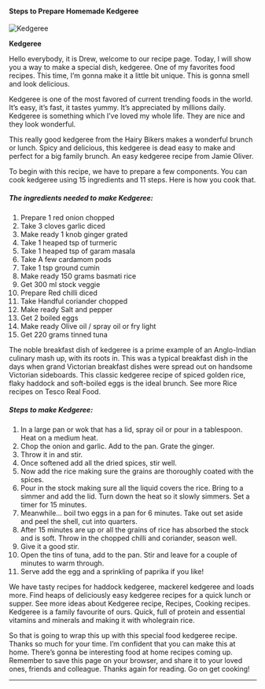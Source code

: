             

#### Steps to Prepare Homemade Kedgeree

![Kedgeree](https://img-global.cpcdn.com/recipes/2becc7c4a868aebe/751x532cq70/kedgeree-recipe-main-photo.jpg)

**Kedgeree**

Hello everybody, it is Drew, welcome to our recipe page. Today, I will show you a way to make a special dish, kedgeree. One of my favorites food recipes. This time, I’m gonna make it a little bit unique. This is gonna smell and look delicious.

Kedgeree is one of the most favored of current trending foods in the world. It’s easy, it’s fast, it tastes yummy. It’s appreciated by millions daily. Kedgeree is something which I’ve loved my whole life. They are nice and they look wonderful.

This really good kedgeree from the Hairy Bikers makes a wonderful brunch or lunch. Spicy and delicious, this kedgeree is dead easy to make and perfect for a big family brunch. An easy kedgeree recipe from Jamie Oliver.

To begin with this recipe, we have to prepare a few components. You can cook kedgeree using 15 ingredients and 11 steps. Here is how you cook that.

##### The ingredients needed to make Kedgeree:

1.  Prepare 1 red onion chopped
2.  Take 3 cloves garlic diced
3.  Make ready 1 knob ginger grated
4.  Take 1 heaped tsp of turmeric
5.  Take 1 heaped tsp of garam masala
6.  Take A few cardamom pods
7.  Take 1 tsp ground cumin
8.  Make ready 150 grams basmati rice
9.  Get 300 ml stock veggie
10.  Prepare Red chilli diced
11.  Take Handful coriander chopped
12.  Make ready Salt and pepper
13.  Get 2 boiled eggs
14.  Make ready Olive oil / spray oil or fry light
15.  Get 220 grams tinned tuna

The noble breakfast dish of kedgeree is a prime example of an Anglo-Indian culinary mash up, with its roots in. This was a typical breakfast dish in the days when grand Victorian breakfast dishes were spread out on handsome Victorian sideboards. This classic kedgeree recipe of spiced golden rice, flaky haddock and soft-boiled eggs is the ideal brunch. See more Rice recipes on Tesco Real Food.

##### Steps to make Kedgeree:

1.  In a large pan or wok that has a lid, spray oil or pour in a tablespoon. Heat on a medium heat.
2.  Chop the onion and garlic. Add to the pan. Grate the ginger.
3.  Throw it in and stir.
4.  Once softened add all the dried spices, stir well.
5.  Now add the rice making sure the grains are thoroughly coated with the spices.
6.  Pour in the stock making sure all the liquid covers the rice. Bring to a simmer and add the lid. Turn down the heat so it slowly simmers. Set a timer for 15 minutes.
7.  Meanwhile… boil two eggs in a pan for 6 minutes. Take out set aside and peel the shell, cut into quarters.
8.  After 15 minutes are up or all the grains of rice has absorbed the stock and is soft. Throw in the chopped chilli and coriander, season well.
9.  Give it a good stir.
10.  Open the tins of tuna, add to the pan. Stir and leave for a couple of minutes to warm through.
11.  Serve add the egg and a sprinkling of paprika if you like!

We have tasty recipes for haddock kedgeree, mackerel kedgeree and loads more. Find heaps of deliciously easy kedgeree recipes for a quick lunch or supper. See more ideas about Kedgeree recipe, Recipes, Cooking recipes. Kedgeree is a family favourite of ours. Quick, full of protein and essential vitamins and minerals and making it with wholegrain rice.

So that is going to wrap this up with this special food kedgeree recipe. Thanks so much for your time. I’m confident that you can make this at home. There’s gonna be interesting food at home recipes coming up. Remember to save this page on your browser, and share it to your loved ones, friends and colleague. Thanks again for reading. Go on get cooking!

* * *